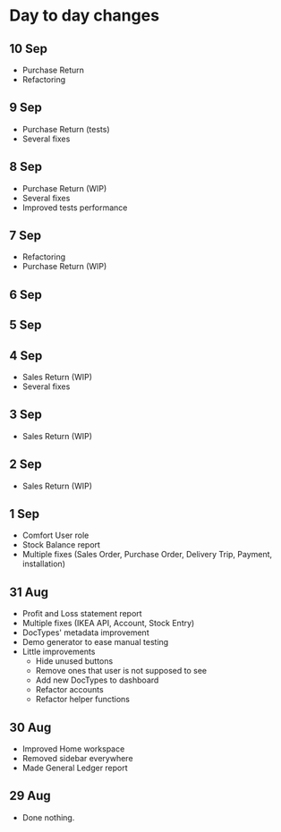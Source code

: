 # Day to day changes

## 10 Sep

- Purchase Return
- Refactoring

## 9 Sep

- Purchase Return (tests)
- Several fixes

## 8 Sep

- Purchase Return (WIP)
- Several fixes
- Improved tests performance

## 7 Sep

- Refactoring
- Purchase Return (WIP)

## 6 Sep

## 5 Sep

## 4 Sep

- Sales Return (WIP)
- Several fixes

## 3 Sep

- Sales Return (WIP)

## 2 Sep

- Sales Return (WIP)

## 1 Sep

- Comfort User role
- Stock Balance report
- Multiple fixes (Sales Order, Purchase Order, Delivery Trip, Payment, installation)

## 31 Aug

- Profit and Loss statement report
- Multiple fixes (IKEA API, Account, Stock Entry)
- DocTypes' metadata improvement
- Demo generator to ease manual testing
- Little improvements
  - Hide unused buttons
  - Remove ones that user is not supposed to see
  - Add new DocTypes to dashboard
  - Refactor accounts
  - Refactor helper functions

## 30 Aug

- Improved Home workspace
- Removed sidebar everywhere
- Made General Ledger report

## 29 Aug

- Done nothing.
